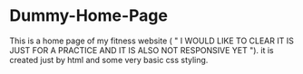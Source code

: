 # Dummy-Home-Page
This is a home page of my fitness website ( " I WOULD LIKE TO CLEAR IT IS JUST FOR A PRACTICE AND IT IS ALSO NOT RESPONSIVE YET "). it is created just by html and some very basic css styling.
